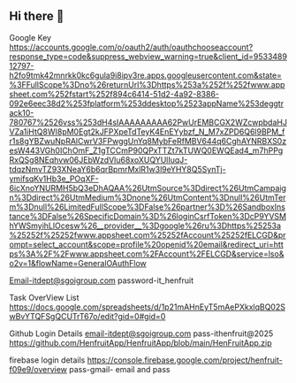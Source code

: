 ## Hi there 👋

<!--
**HenfruitApp/HenfruitApp** is a ✨ _special_ ✨ repository because its `README.md` (this file) appears on your GitHub profile.

Here are some ideas to get you started:

- 🔭 I’m currently working on ...
- 🌱 I’m currently learning ...
- 👯 I’m looking to collaborate on ...
- 🤔 I’m looking for help with ...
- 💬 Ask me about ...
- 📫 How to reach me: ...
- 😄 Pronouns: ...
- ⚡ Fun fact: ...
-->
Google Key
https://accounts.google.com/o/oauth2/auth/oauthchooseaccount?response_type=code&suppress_webview_warning=true&client_id=953348912797-h2fo9tmk42mnrkk0kc6gula9i8ipv3re.apps.googleusercontent.com&state=%3FFullScope%3Dno%26returnUrl%3Dhttps%253a%252f%252fwww.appsheet.com%252fstart%252f894c6414-51d2-4a92-8386-092e6eec38d2%253fplatform%253ddesktop%2523appName%253deggtrack10-780767%2526vss%253dH4sIAAAAAAAAA62PwUrEMBCGX2WZcwpbdaHJVZa1iHtQ8WI8pM0Egt2kJFPXpeTdTeyK4EnEYybzf_N_M7xZPD6Q6l9BPM_fr1s8gYBZwuNpRAlCwrV3FPwggUnYq8MybFeRfMBV644q6CghAYNRBXS0zesW443VGh0IChOmF_Z1gTCCmP90QPxTTZt7kTUWQ0EWQEad4_m7hPPgRxQSg8NEqhvw06JEbWzdVlu68xoXUQYUlIuqJ-tdqzNmvTZ93XNeaY6b6qrBpmrMxlR1w3l9eYHY8Q5SynTj-ymifsqKv1Hb3e_POqXF-6icXnoYNURMH5bQ3eDhAQAA%26UtmSource%3Ddirect%26UtmCampaign%3Ddirect%26UtmMedium%3Dnone%26UtmContent%3Dnull%26UtmTerm%3Dnull%26LimitedFullScope%3DFalse%26partner%3D%26SandboxInstance%3DFalse%26SpecificDomain%3D%26loginCsrfToken%3DcP9YVSMhYWSmyihLlOcesw%26__provider__%3Dgoogle%26ru%3Dhttps%25253a%25252f%25252fwww.appsheet.com%25252fAccount%25252fELCGD&prompt=select_account&scope=profile%20openid%20email&redirect_uri=https%3A%2F%2Fwww.appsheet.com%2FAccount%2FELCGD&service=lso&o2v=1&flowName=GeneralOAuthFlow

Email-itdept@sgoigroup.com
password-it_henfruit

Task OverView List
https://docs.google.com/spreadsheets/d/1p21mAHnEyT5mAePXkxlqBQ02SwBvYTQFSgQCUTrT67o/edit?gid=0#gid=0

Github Login Details
email-itdept@sgoigroup.com
pass-ithenfruit@2025
https://github.com/HenfruitApp/HenfruitApp/blob/main/HenFruitApp.zip

firebase login details
https://console.firebase.google.com/project/henfruit-f09e9/overview
pass-gmail- email and pass 
